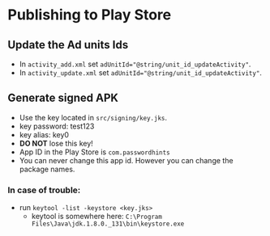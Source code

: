 # Publishing to Play Store

## Update the Ad units Ids
- In `activity_add.xml` set `adUnitId="@string/unit_id_updateActivity"`.
- In `activity_update.xml` set `adUnitId="@string/unit_id_updateActivity"`.

## Generate signed APK
- Use the key located in `src/signing/key.jks`.
- key password: test123
- key alias: key0
- **DO NOT** lose this key!
- App ID in the Play Store is `com.passwordhints`
- You can never change this app id. However you can change the package names.

### In case of trouble:
- run `keytool -list -keystore <key.jks>`
    - keytool is somewhere here: `C:\Program Files\Java\jdk.1.8.0._131\bin\keystore.exe`
